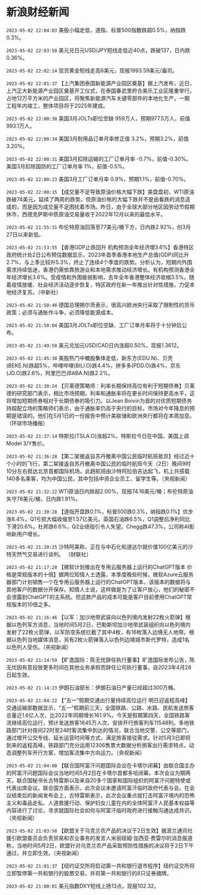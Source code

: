 # 新浪财经新闻
`2023-05-02 22:04:03` 美股小幅走低，道指、标普500指数跌超0.5%，纳指跌0.3%。

`2023-05-02 22:03:58` 美元兑日元USD/JPY短线走低近40点，跌破137，日内跌0.36%。

`2023-05-02 22:02:14` 现货黄金短线走高6美元，现报1993.59美元/盎司。

`2023-05-02 22:01:37` 【上汽集团泰国新能源产业园区奠基】据上汽发布，近日，上汽正大新能源产业园区奠基开工仪式，在泰国春武里府合美乐工业区隆重举行。占地12万平方米的产业园区，将聚焦新能源汽车关键零部件的本地化生产，一期工程年内竣工，整体项目将于2025年建成。

`2023-05-02 22:00:38` 美国3月JOLTs职位空缺 959万人，预期977.5万人，前值993.1万人。

`2023-05-02 22:00:34` 美国3月耐用品订单月率修正值 3.2%，预期3.2%，前值3.20%。

`2023-05-02 22:00:31` 美国3月扣除运输的工厂订单月率 -0.7%，前值-0.30%。美国3月扣除国防的工厂订单月率 1%，前值-0.5%。

`2023-05-02 22:00:23` 美国3月工厂订单月率 0.9%，预期1.1%，前值-0.70%。

`2023-05-02 22:00:15` 【成交量不足导致原油价格大幅下跌】美盘盘初，WTI原油跌破74美元，延续了两周的跌势。但原油价格的大幅下跌并不是由看跌的消息造成的，而是因为成交量不足困扰着市场。昨日，由于全球大部分地区因劳动节假期休市，西德克萨斯中质原油交易量收于2022年12月以来的最低水平。

`2023-05-02 21:55:31` 布伦特原油回落至77美元/桶下方，日内跌2.92%，创3月27日以来新低。

`2023-05-02 21:53:55` 【香港GDP止跌回升 机构预测全年经济增3.6%】香港特区政府统计处2日公布预估数据显示，2023年首季香港本地生产总值(GDP)同比升2.7%，与上季比较升5.3%，终止了连续4个季度的跌势。分析认为，短期内外围需求持续低迷，香港仍需依靠旅游业和本地需求推动经济增长。有机构预测香港全年经济增长3.6%。受疫情和外围疲弱影响，去年全年香港整体经济收缩3.5%。随着疫情放缓、社会经济活动逐步恢复，特区政府在新一年推出针对性措施，力促本地经济复苏。（中新社）

`2023-05-02 21:50:46` 德国总理朔尔茨表示，很高兴欧洲央行采取了限制性的货币政策；必须与通胀作斗争，必须降低能源成本。

`2023-05-02 21:50:04` 美国3月JOLTs职位空缺、工厂订单月率将于十分钟后公布。

`2023-05-02 21:49:58` 美元兑加元USD/CAD日内涨超0.50%，现报1.3612。

`2023-05-02 21:45:38` 美股热门中概股集体走低，新东方(EDU.N)、贝壳(BEKE.N)跌超5%，哔哩哔哩(BILI.O)跌4.4%，拼多多(PDD.O)跌4%，京东(JD.O)跌2.6%，阿里巴巴(BABA.N)跌2.2%。

`2023-05-02 21:38:24` 【贝莱德策略师：利率长期保持高位有利于短期债券】贝莱德的研究部门表示，相比市场预期，利率和通胀率将在更长时间保持更高水平，这将增加短期债券相对于长期债券的吸引力。以Jean Boivin为首的对优质短期债务持超配立场的策略师们表示，由于通胀率仍高于央行的目标，市场对今年降息的预期是错误的。他们在5月1日的一份报告中预计美联储和欧洲央行都将在本周加息。（环球市场播报）

`2023-05-02 21:37:14` 特斯拉(TSLA.O)涨超2%，特斯拉今日在中国、美国上调Model 3/Y售价。

`2023-05-02 21:36:28` 【第二架接返自苏丹撤离中国公民临时航班抵京】经过近十个小时的飞行，第二架接返自苏丹撤离中国公民的临时航班今天（2日）晚间9时10分左右抵达北京首都国际机场。此趟航班由沙特阿拉伯吉达起飞，机上共搭载140多名乘客，均为中国公民，其中包括中资企业员工、留学生等。（央视新闻）

`2023-05-02 21:32:22` WTI原油日内跌超2.00%，现报74.16美元/桶；布伦特原油失守78美元/桶，日内跌1.91%。

`2023-05-02 21:30:28` 【道指开盘跌0.1%，标普500跌0.3%，纳指跌0.1%】优步涨8.4%，Q1亏损大幅收缩至1.57亿美元。英国石油跌6.5%，Q1调整后净利同比下滑20.6%。杜邦跌6.6%，Q2业绩指引令人失望。Chegg跌47.3%，公司称AI影响新用户增长。

`2023-05-02 21:20:25` 沙特阿美称，正在与中石化和道达尔就价值100亿美元的沙特天然气交易进行谈判。 （财联社）

`2023-05-02 21:17:28` 【微软计划推出在专用云服务器上运行的ChatGPT版本 价格是常规版本的十倍】据两位知情人士透露，本季度晚些时候，微软Azure云服务器部门计划销售一个在专用云服务器上运行的ChatGPT版本，该版本的数据将与其他客户的数据分开保存。知情人士说，这样做是为了让客户放心，他们的秘密不会泄露到ChatGPT的主系统。但这款产品的成本可能是客户目前使用ChatGPT常规版本的10倍之多。

`2023-05-02 21:16:46` 【以军：加沙地带武装向以色列境内发射22枚火箭弹】根据以色列军方消息，当地时间5月2日，巴勒斯坦加沙地带武装组织向以色列境内发射了22枚火箭弹，以军防空系统拦截了其中4枚，有16枚落入边境无人地带。根据以色列当地媒体消息，另有2枚火箭弹落入以色列边境城市斯代罗特，造成1名以色列人受伤。（央视新闻）

`2023-05-02 21:14:59` 【旷逸国际：陈无忧辞任执行董事】旷逸国际发布公告，陈无忧因有意投放更多时间在其他业务承担而辞任公司执行董事，自2023年4月28日起生效。

`2023-05-02 21:14:23` 伊朗石油部长：伊朗石油日产量已经超过300万桶。

`2023-05-02 21:04:22` 【“五一”假期交通出行量持续高位运行 明日迎返程高峰】交通运输部数据显示，“五一”假期前三天，全国铁路、公路、水路、民航发送旅客总量近1.6亿人次，比2022年同期增长161.9%。今天是假期第四天，全国铁路客流继续高位运行，预计发送旅客1645万人次，安排开行旅客列车11548列。多地铁路部门针对夜间22时至24时客流集中到达的情况，联合当地交警、公交等部门，通过增开公交专线、延长运营时间等方式，满足旅客接驳需求。针对5月3日即将到来的返程高峰，铁路部门充分运用12306售票大数据分析旅客出行需求特点，动态调整列车开行方案，增加客流集中方向运力。（央视新闻）

`2023-05-02 21:04:08` 【联合国阿富汗问题国际会议在卡塔尔闭幕】由联合国主办的阿富汗问题国际会议当地时间5月2日在卡塔尔首都多哈闭幕。本次会议为期两天，联合国秘书长古特雷斯以及来自20多个国家和国际组织的阿富汗问题特使或代表出席会议。联合国方面表示，此次会议未邀请阿富汗临时政府代表与会。在会议结束后的新闻发布会上，古特雷斯表示，此次会议重点就打击阿富汗境内的恐怖主义和毒品走私、人道救援行动、保护妇女儿童在内的全体阿富汗人民基本权益等内容进行了讨论，寻求就国际社会如何与阿富汗临时政府进行接触沟通达成共识。（央视新闻）

`2023-05-02 21:03:58` 【欧盟关于乌克兰农产品的决议于2日生效】据波兰通讯社援引欧盟委员会负责贸易和农业事务的发言人米丽娅姆·加西亚·费雷尔的消息报道称，当地时间5月2日，欧盟针对乌克兰农产品采取预防性措施的决议将于2日下午通过，并立即生效。（央视新闻）

`2023-05-02 21:01:37` 【纽约证交所将启动第一共和银行退市程序】纽约证交所将立即暂停第一共和银行的股票交易，并将第一共和银行的8只证券摘牌。

`2023-05-02 21:00:01` 美元指数DXY短线上扬13点，现报102.32。

